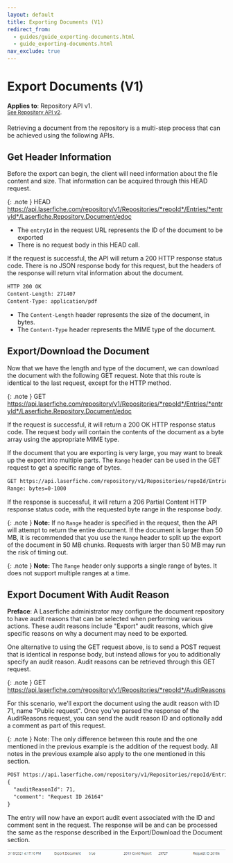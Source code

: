 ```yaml
---
layout: default
title: Exporting Documents (V1)
redirect_from:
  - guides/guide_exporting-documents.html
  - guide_exporting-documents.html
nav_exclude: true
---
```


<!--© 2024 Laserfiche.
See LICENSE-DOCUMENTATION and LICENSE-CODE in the project root for license information.-->

# Export Documents (V1)
**Applies to**: Repository API v1.
<br/>
<sup>[See Repository API v2](../guide_exporting-documents-v2/).</sup>

Retrieving a document from the repository is a multi-step process that can be achieved using the following APIs.

## Get Header Information

Before the export can begin, the client will need information about the file content and size. That information can be acquired through this HEAD request.

{: .note }
HEAD https://api.laserfiche.com/repository/v1/Repositories/*repoId*/Entries/*entryId*/Laserfiche.Repository.Document/edoc

- The `entryId` in the request URL represents the ID of the document to be exported
- There is no request body in this HEAD call.

If the request is successful, the API will return a 200 HTTP response status code. There is no JSON response body for this request, but the headers of the response will return vital information about the document.

```xml
HTTP 200 OK
Content-Length: 271407
Content-Type: application/pdf
```

- The `Content-Length` header represents the size of the document, in bytes.
- The `Content-Type` header represents the MIME type of the document.

## Export/Download the Document

Now that we have the length and type of the document, we can download the document with the following GET request. Note that this route is identical to the last request, except for the HTTP method.

{: .note }
GET https://api.laserfiche.com/repository/v1/Repositories/*repoId*/Entries/*entryId*/Laserfiche.Repository.Document/edoc

If the request is successful, it will return a 200 OK HTTP response status code. The request body will contain the contents of the document as a byte array using the appropriate MIME type.

If the document that you are exporting is very large, you may want to break up the export into multiple parts. The `Range` header can be used in the GET request to get a specific range of bytes.

```xml
GET https://api.laserfiche.com/repository/v1/Repositories/repoId/Entries/entryId/Laserfiche.Repository.Document/edoc
Range: bytes=0-1000
```

If the response is successful, it will return a 206 Partial Content HTTP response status code, with the requested byte range in the response body.

{: .note }
**Note:** If no `Range` header is specified in the request, then the API will attempt to return the entire document. If the document is larger than 50 MB, it is recommended that you use the `Range` header to split up the export of the document in 50 MB chunks. Requests with larger than 50 MB may run the risk of timing out.

{: .note }
**Note:** The `Range` header only supports a single range of bytes. It does not support multiple ranges at a time.

## Export Document With Audit Reason

**Preface**: A Laserfiche administrator may configure the document repository to have audit reasons that can be selected when performing various actions. These audit reasons include "Export" audit reasons, which give specific reasons on why a document may need to be exported.

One alternative to using the GET request above, is to send a POST request that is identical in response body, but instead allows for you to additionally specify an audit reason. Audit reasons can be retrieved through this GET request.

{: .note }
GET https://api.laserfiche.com/repository/v1/Repositories/*repoId*/AuditReasons

For this scenario, we'll export the document using the audit reason with ID 71, name "Public request". Once you’ve parsed the response of the AuditReasons request, you can send the audit reason ID and optionally add a comment as part of this request.

{: .note }
Note: The only difference between this route and the one mentioned in the previous example is the addition of the request body. All notes in the previous example also apply to the one mentioned in this section.

```xml
POST https://api.laserfiche.com/repository/v1/Repositories/repoId/Entries/entryId/Laserfiche.Repository.Document/GetEdocWithAuditReason
{
  "auditReasonId": 71,
  "comment": "Request ID 26164"
}
```

The entry will now have an export audit event associated with the ID and comment sent in the request. The response will be and can be processed the same as the response described in the Export/Download the Document section.

![](./assets/images/audit-trail-01.png)

